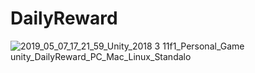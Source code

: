 # DailyReward

![2019_05_07_17_21_59_Unity_2018 3 11f1_Personal_Game unity_DailyReward_PC_Mac_Linux_Standalo](https://user-images.githubusercontent.com/16706911/57300744-adae8800-70ec-11e9-9fe5-01da9a692954.png)
